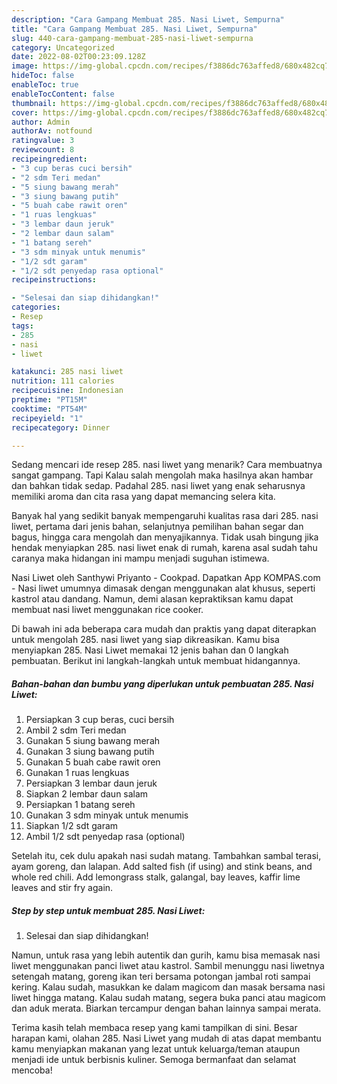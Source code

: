 ```yaml
---
description: "Cara Gampang Membuat 285. Nasi Liwet, Sempurna"
title: "Cara Gampang Membuat 285. Nasi Liwet, Sempurna"
slug: 440-cara-gampang-membuat-285-nasi-liwet-sempurna
category: Uncategorized
date: 2022-08-02T00:23:09.128Z
image: https://img-global.cpcdn.com/recipes/f3886dc763affed8/680x482cq70/285-nasi-liwet-foto-resep-utama.jpg
hideToc: false
enableToc: true
enableTocContent: false
thumbnail: https://img-global.cpcdn.com/recipes/f3886dc763affed8/680x482cq70/285-nasi-liwet-foto-resep-utama.jpg
cover: https://img-global.cpcdn.com/recipes/f3886dc763affed8/680x482cq70/285-nasi-liwet-foto-resep-utama.jpg
author: Admin
authorAv: notfound
ratingvalue: 3
reviewcount: 8
recipeingredient:
- "3 cup beras cuci bersih"
- "2 sdm Teri medan"
- "5 siung bawang merah"
- "3 siung bawang putih"
- "5 buah cabe rawit oren"
- "1 ruas lengkuas"
- "3 lembar daun jeruk"
- "2 lembar daun salam"
- "1 batang sereh"
- "3 sdm minyak untuk menumis"
- "1/2 sdt garam"
- "1/2 sdt penyedap rasa optional"
recipeinstructions:

- "Selesai dan siap dihidangkan!"
categories:
- Resep
tags:
- 285
- nasi
- liwet

katakunci: 285 nasi liwet 
nutrition: 111 calories
recipecuisine: Indonesian
preptime: "PT15M"
cooktime: "PT54M"
recipeyield: "1"
recipecategory: Dinner

---
```



Sedang mencari ide resep 285. nasi liwet yang menarik? Cara membuatnya sangat gampang. Tapi Kalau salah mengolah maka hasilnya akan hambar dan bahkan tidak sedap. Padahal 285. nasi liwet yang enak seharusnya memiliki aroma dan cita rasa yang dapat memancing selera kita.


Banyak hal yang sedikit banyak mempengaruhi kualitas rasa dari 285. nasi liwet, pertama dari jenis bahan, selanjutnya pemilihan bahan segar dan bagus, hingga cara mengolah dan menyajikannya. Tidak usah bingung jika hendak menyiapkan 285. nasi liwet enak di rumah, karena asal sudah tahu caranya maka hidangan ini mampu menjadi suguhan istimewa.

Nasi Liwet oleh Santhywi Priyanto - Cookpad. Dapatkan App KOMPAS.com - Nasi liwet umumnya dimasak dengan menggunakan alat khusus, seperti kastrol atau dandang. Namun, demi alasan kepraktiksan kamu dapat membuat nasi liwet menggunakan rice cooker.


Di bawah ini ada beberapa cara mudah dan praktis yang dapat diterapkan untuk mengolah 285. nasi liwet yang siap dikreasikan. Kamu bisa menyiapkan 285. Nasi Liwet memakai 12 jenis bahan dan 0 langkah pembuatan. Berikut ini langkah-langkah untuk membuat hidangannya.

<!--inarticleads1-->

##### Bahan-bahan dan bumbu yang diperlukan untuk pembuatan 285. Nasi Liwet:

1. Persiapkan 3 cup beras, cuci bersih
1. Ambil 2 sdm Teri medan
1. Gunakan 5 siung bawang merah
1. Gunakan 3 siung bawang putih
1. Gunakan 5 buah cabe rawit oren
1. Gunakan 1 ruas lengkuas
1. Persiapkan 3 lembar daun jeruk
1. Siapkan 2 lembar daun salam
1. Persiapkan 1 batang sereh
1. Gunakan 3 sdm minyak untuk menumis
1. Siapkan 1/2 sdt garam
1. Ambil 1/2 sdt penyedap rasa (optional)


Setelah itu, cek dulu apakah nasi sudah matang. Tambahkan sambal terasi, ayam goreng, dan lalapan. Add salted fish (if using) and stink beans, and whole red chili. Add lemongrass stalk, galangal, bay leaves, kaffir lime leaves and stir fry again. 

<!--inarticleads2-->

##### Step by step untuk membuat 285. Nasi Liwet:


1. Selesai dan siap dihidangkan!

Namun, untuk rasa yang lebih autentik dan gurih, kamu bisa memasak nasi liwet menggunakan panci liwet atau kastrol. Sambil menunggu nasi liwetnya setengah matang, goreng ikan teri bersama potongan jambal roti sampai kering. Kalau sudah, masukkan ke dalam magicom dan masak bersama nasi liwet hingga matang. Kalau sudah matang, segera buka panci atau magicom dan aduk merata. Biarkan tercampur dengan bahan lainnya sampai merata. 

Terima kasih telah membaca resep yang kami tampilkan di sini. Besar harapan kami, olahan 285. Nasi Liwet yang mudah di atas dapat membantu kamu menyiapkan makanan yang lezat untuk keluarga/teman ataupun menjadi ide untuk berbisnis kuliner. Semoga bermanfaat dan selamat mencoba!
